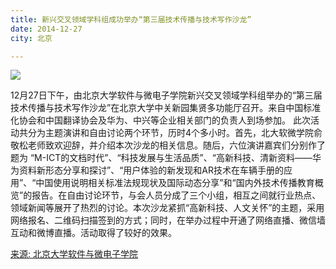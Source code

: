 ```yaml
---
title: 新兴交叉领域学科组成功举办“第三届技术传播与技术写作沙龙”
date: 2014-12-27 
city: 北京

---
```

![](http://www.ss.pku.edu.cn/images/images/07_news/02_news/2014.12.30.1.jpg)

12月27日下午，由北京大学软件与微电子学院新兴交叉领域学科组举办的“第三届技术传播与技术写作沙龙”在北京大学中关新园集贤多功能厅召开。来自中国标准化协会和中国翻译协会及华为、中兴等企业相关部门的负责人到场参加。
此次活动共分为主题演讲和自由讨论两个环节，历时4个多小时。首先，北大软微学院俞敬松老师致欢迎辞，并介绍本次沙龙的相关信息。随后，六位演讲嘉宾们分别作了题为 “M-ICT的文档时代”、“科技发展与生活品质”、“高新科技、清新资料——华为资料新形态分享和探讨”、“用户体验的新发现和AR技术在车辆手册的应用”、“中国使用说明相关标准法规现状及国际动态分享”和“国内外技术传播教育概览”的报告。在自由讨论环节，与会人员分成了三个小组，相互之间就行业热点、领域新闻等展开了热烈的讨论。本次沙龙紧抓“高新科技、人文关怀”的主题，采用网络报名、二维码扫描签到的方式；同时，在举办过程中开通了网络直播、微信墙互动和微博直播。活动取得了较好的效果。

[来源: 北京大学软件与微电子学院](http://www.ss.pku.edu.cn/index.php/newscenter/news/2117)